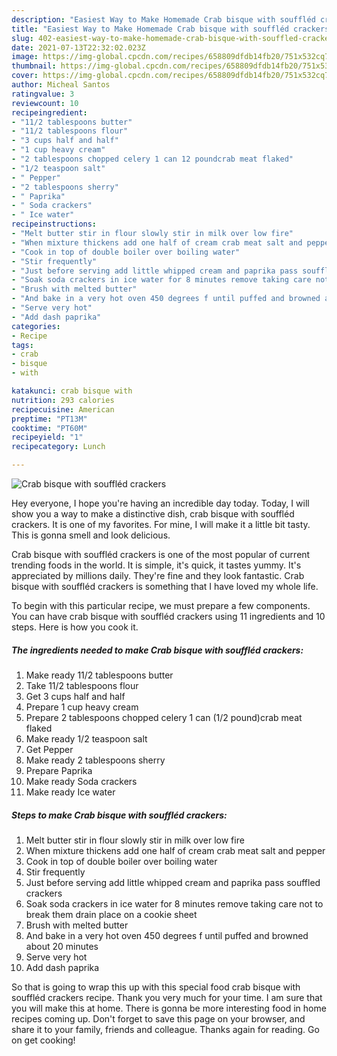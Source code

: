 ```yaml
---
description: "Easiest Way to Make Homemade Crab bisque with souffléd crackers"
title: "Easiest Way to Make Homemade Crab bisque with souffléd crackers"
slug: 402-easiest-way-to-make-homemade-crab-bisque-with-souffled-crackers
date: 2021-07-13T22:32:02.023Z
image: https://img-global.cpcdn.com/recipes/658809dfdb14fb20/751x532cq70/crab-bisque-with-souffled-crackers-recipe-main-photo.jpg
thumbnail: https://img-global.cpcdn.com/recipes/658809dfdb14fb20/751x532cq70/crab-bisque-with-souffled-crackers-recipe-main-photo.jpg
cover: https://img-global.cpcdn.com/recipes/658809dfdb14fb20/751x532cq70/crab-bisque-with-souffled-crackers-recipe-main-photo.jpg
author: Micheal Santos
ratingvalue: 3
reviewcount: 10
recipeingredient:
- "11/2 tablespoons butter"
- "11/2 tablespoons flour"
- "3 cups half and half"
- "1 cup heavy cream"
- "2 tablespoons chopped celery 1 can 12 poundcrab meat flaked"
- "1/2 teaspoon salt"
- " Pepper"
- "2 tablespoons sherry"
- " Paprika"
- " Soda crackers"
- " Ice water"
recipeinstructions:
- "Melt butter stir in flour slowly stir in milk over low fire"
- "When mixture thickens add one half of cream crab meat salt and pepper"
- "Cook in top of double boiler over boiling water"
- "Stir frequently"
- "Just before serving add little whipped cream and paprika pass souffled crackers"
- "Soak soda crackers in ice water for 8 minutes remove taking care not to break them drain place on a cookie sheet"
- "Brush with melted butter"
- "And bake in a very hot oven 450 degrees f until puffed and browned about 20 minutes"
- "Serve very hot"
- "Add dash paprika"
categories:
- Recipe
tags:
- crab
- bisque
- with

katakunci: crab bisque with 
nutrition: 293 calories
recipecuisine: American
preptime: "PT13M"
cooktime: "PT60M"
recipeyield: "1"
recipecategory: Lunch

---
```



![Crab bisque with souffléd crackers](https://img-global.cpcdn.com/recipes/658809dfdb14fb20/751x532cq70/crab-bisque-with-souffled-crackers-recipe-main-photo.jpg)

Hey everyone, I hope you're having an incredible day today. Today, I will show you a way to make a distinctive dish, crab bisque with souffléd crackers. It is one of my favorites. For mine, I will make it a little bit tasty. This is gonna smell and look delicious.

Crab bisque with souffléd crackers is one of the most popular of current trending foods in the world. It is simple, it's quick, it tastes yummy. It's appreciated by millions daily. They're fine and they look fantastic. Crab bisque with souffléd crackers is something that I have loved my whole life.




To begin with this particular recipe, we must prepare a few components. You can have crab bisque with souffléd crackers using 11 ingredients and 10 steps. Here is how you cook it.

<!--inarticleads1-->

##### The ingredients needed to make Crab bisque with souffléd crackers:

1. Make ready 11/2 tablespoons butter
1. Take 11/2 tablespoons flour
1. Get 3 cups half and half
1. Prepare 1 cup heavy cream
1. Prepare 2 tablespoons chopped celery 1 can (1/2 pound)crab meat flaked
1. Make ready 1/2 teaspoon salt
1. Get  Pepper
1. Make ready 2 tablespoons sherry
1. Prepare  Paprika
1. Make ready  Soda crackers
1. Make ready  Ice water




<!--inarticleads2-->

##### Steps to make Crab bisque with souffléd crackers:

1. Melt butter stir in flour slowly stir in milk over low fire
1. When mixture thickens add one half of cream crab meat salt and pepper
1. Cook in top of double boiler over boiling water
1. Stir frequently
1. Just before serving add little whipped cream and paprika pass souffled crackers
1. Soak soda crackers in ice water for 8 minutes remove taking care not to break them drain place on a cookie sheet
1. Brush with melted butter
1. And bake in a very hot oven 450 degrees f until puffed and browned about 20 minutes
1. Serve very hot
1. Add dash paprika




So that is going to wrap this up with this special food crab bisque with souffléd crackers recipe. Thank you very much for your time. I am sure that you will make this at home. There is gonna be more interesting food in home recipes coming up. Don't forget to save this page on your browser, and share it to your family, friends and colleague. Thanks again for reading. Go on get cooking!
